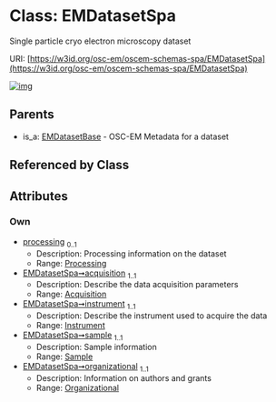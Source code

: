 
# Class: EMDatasetSpa

Single particle cryo electron microscopy dataset

URI: [https://w3id.org/osc-em/oscem-schemas-spa/EMDatasetSpa](https://w3id.org/osc-em/oscem-schemas-spa/EMDatasetSpa)


[![img](https://yuml.me/diagram/nofunky;dir:TB/class/[Sample],[Processing],[Organizational],[Instrument],[Organizational]<organizational%201..1-++[EMDatasetSpa],[Sample]<sample%201..1-++[EMDatasetSpa],[Instrument]<instrument%201..1-++[EMDatasetSpa],[Acquisition]<acquisition%201..1-++[EMDatasetSpa],[Processing]<processing%200..1-++[EMDatasetSpa],[EMDatasetBase]^-[EMDatasetSpa],[EMDatasetBase],[Acquisition])](https://yuml.me/diagram/nofunky;dir:TB/class/[Sample],[Processing],[Organizational],[Instrument],[Organizational]<organizational%201..1-++[EMDatasetSpa],[Sample]<sample%201..1-++[EMDatasetSpa],[Instrument]<instrument%201..1-++[EMDatasetSpa],[Acquisition]<acquisition%201..1-++[EMDatasetSpa],[Processing]<processing%200..1-++[EMDatasetSpa],[EMDatasetBase]^-[EMDatasetSpa],[EMDatasetBase],[Acquisition])

## Parents

 *  is_a: [EMDatasetBase](EMDatasetBase.md) - OSC-EM Metadata for a dataset

## Referenced by Class


## Attributes


### Own

 * [processing](processing.md)  <sub>0..1</sub>
     * Description: Processing information on the dataset
     * Range: [Processing](Processing.md)
 * [EMDatasetSpa➞acquisition](EMDatasetSpa_acquisition.md)  <sub>1..1</sub>
     * Description: Describe the data acquisition parameters
     * Range: [Acquisition](Acquisition.md)
 * [EMDatasetSpa➞instrument](EMDatasetSpa_instrument.md)  <sub>1..1</sub>
     * Description: Describe the instrument used to acquire the data
     * Range: [Instrument](Instrument.md)
 * [EMDatasetSpa➞sample](EMDatasetSpa_sample.md)  <sub>1..1</sub>
     * Description: Sample information
     * Range: [Sample](Sample.md)
 * [EMDatasetSpa➞organizational](EMDatasetSpa_organizational.md)  <sub>1..1</sub>
     * Description: Information on authors and grants
     * Range: [Organizational](Organizational.md)
